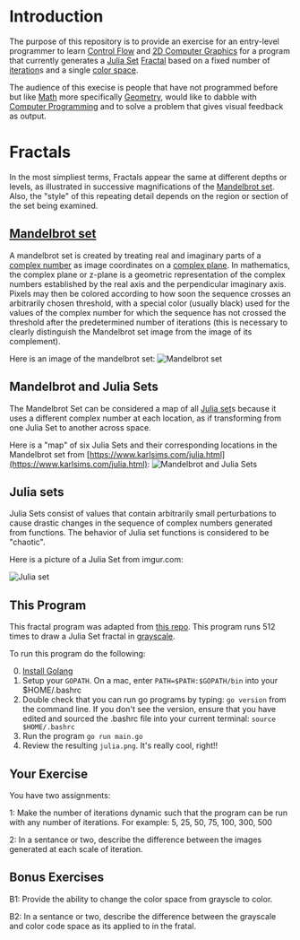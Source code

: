 # Introduction

The purpose of this repository is to provide an exercise for an entry-level programmer to learn [Control Flow](https://en.wikipedia.org/wiki/Control_flow) and [2D Computer Graphics](https://en.wikipedia.org/wiki/2D_computer_graphics) for a program that currently generates a [Julia Set](https://en.wikipedia.org/wiki/Julia_set) [Fractal](https://en.wikipedia.org/wiki/Fractal) based on a fixed number of [iteration](https://en.wikipedia.org/wiki/Iteration)s and a single [color space](https://en.wikipedia.org/wiki/Color_space).

The audience of this execise is people that have not programmed before but like [Math](https://en.wikipedia.org/wiki/Mathematics) more specifically [Geometry](https://en.wikipedia.org/wiki/Geometry), would like to dabble with [Computer Programming](https://en.wikipedia.org/wiki/Computer_programming) and to solve a problem that gives visual feedback as output.

# Fractals

In the most simpliest terms, Fractals appear the same at different depths or levels, as illustrated in successive magnifications of the [Mandelbrot set](https://en.wikipedia.org/wiki/Mandelbrot_set). Also, the "style" of this repeating detail depends on the region or section of the set being examined.

## [Mandelbrot set](https://en.wikipedia.org/wiki/Mandelbrot_set)

A mandelbrot set is created by treating real and imaginary parts of a [complex number](https://en.wikipedia.org/wiki/Complex_number) as image coordinates on a [complex plane](https://en.wikipedia.org/wiki/Complex_plane). In mathematics, the complex plane or z-plane is a geometric representation of the complex numbers established by the real axis and the perpendicular imaginary axis. Pixels may then be colored according to how soon the sequence crosses an arbitrarily chosen threshold, with a special color (usually black) used for the values of the complex number for which the sequence has not crossed the threshold after the predetermined number of iterations (this is necessary to clearly distinguish the Mandelbrot set image from the image of its complement).

Here is an image of the mandelbrot set:
![Mandelbrot set](https://upload.wikimedia.org/wikipedia/commons/thumb/2/21/Mandel_zoom_00_mandelbrot_set.jpg/1200px-Mandel_zoom_00_mandelbrot_set.jpg)

## Mandelbrot and Julia Sets

The Mandelbrot Set can be considered a map of all [Julia set](https://en.wikipedia.org/wiki/Julia_set)s because it uses a different complex number at each location, as if transforming from one Julia Set to another across space.

Here is a "map" of six Julia Sets and their corresponding locations in the Mandelbrot set from [https://www.karlsims.com/julia.html](https://www.karlsims.com/julia.html):
![Mandelbrot and Julia Sets](https://www.karlsims.com/julias-and-mandelbrot.jpg)

## Julia sets

Julia Sets consist of values that contain arbitrarily small perturbations to cause drastic changes in the sequence of complex numbers generated from functions. The behavior of Julia set functions is considered to be "chaotic".

Here is a picture of a Julia Set from imgur.com:

![Julia set](https://i.imgur.com/YrMem.png)

## This Program
This fractal program was adapted from [this repo](https://github.com/TheTeaCat/romanesgo).
This program runs 512 times to draw a Julia Set fractal in [grayscale](https://en.wikipedia.org/wiki/Grayscale). 

To run this program do the following:

0. [Install Golang](https://golang.org/doc/install)
1. Setup your `GOPATH`. On a mac, enter `PATH=$PATH:$GOPATH/bin` into your $HOME/.bashrc
2. Double check that you can run go programs by typing: `go version` from the command line.
   If you don't see the version, ensure that you have edited and sourced the .bashrc file into your current terminal:
   ```source $HOME/.bashrc```
3. Run the program
`go run main.go`
4. Review the resulting `julia.png`. It's really cool, right!!

## Your Exercise

You have two assignments:

1: Make the number of iterations dynamic such that the program can be run with any number of iterations. 
   For example: 5, 25, 50, 75, 100, 300, 500

2: In a sentance or two, describe the difference between the images generated at each scale of iteration.

## Bonus Exercises

B1: Provide the ability to change the color space from grayscle to color.

B2: In a sentance or two, describe the difference between the grayscale and color code space as its applied to in the fratal.